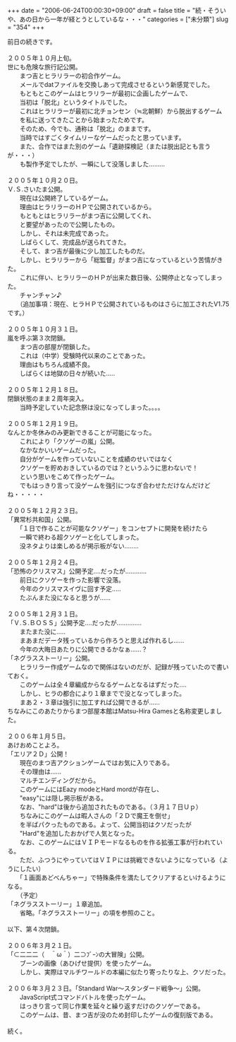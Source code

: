 +++
date = "2006-06-24T00:00:30+09:00"
draft = false
title = "続・そういや、あの日から一年が経とうとしているな・・・"
categories = ["未分類"]
slug = "354"
+++

<div>前日の続きです。</div>
&nbsp;
<div>２００５年１０月上旬。</div>
<div>世にも危険な旅行記公開。</div>
<div>　　まつ吉とヒラリラーの初合作ゲーム。</div>
<div>　　メールでdatファイルを交換しあって完成させるという新感覚でした。</div>
<div>　　もともとこのゲームはヒラリラーが最初に企画したゲームで、</div>
<div>　　当初は「脱北」というタイトルでした。</div>
<div>　　これはヒラリラーが最初に北チョンセン（≒北朝鮮）から脱出するゲーム</div>
<div>　　を私に送ってきたことから始まったためです。</div>
<div>　　そのため、今でも、通称は「脱北」のままです。</div>
<div>　　当時ではすごくタイムリーなゲームだったと思っています。</div>
<div>　　また、合作ではまた別のゲーム「遺跡探検記（または脱出記とも言うが・・・）</div>
<div>　　も製作予定でしたが、一瞬にして没落しました.........</div>
&nbsp;
<div>２００５年１０月２０日。</div>
<div>Ｖ.Ｓ.さいたま公開。</div>
<div>　　現在は公開終了しているゲーム。</div>
<div>　　理由はヒラリラーのＨＰで公開されているから。</div>
<div>　　もともとはヒラリラーがまつ吉に公開してくれ、</div>
<div>　　と要望があったので公開したもの。</div>
<div>　　しかし、それは未完成であった。</div>
<div>　　しばらくして、完成品が送られてきた。</div>
<div>　　そして、まつ吉が最後に少し加工したものだ。</div>
<div>　　しかし、ヒラリラーから「総監督」がまつ吉になっているという苦情がきた。</div>
<div>　　これに伴い、ヒラリラーのＨＰが出来た数日後、公開停止となってしまった。</div>
<div>　　チャンチャン♪</div>
<div>　　（追加事項：現在、ヒラＨＰで公開されているものはさらに加工されたV1.75です。）</div>
&nbsp;
<div>２００５年１０月３１日。</div>
<div>嵐を呼ぶ第３次閉鎖。</div>
<div>　　まつ吉の部屋が閉鎖した。</div>
<div>　　これは（中学）受験時代以来のことであった。</div>
<div>　　理由はもちろん成績不良。</div>
<div>　　しばらくは地獄の日々が続いた.....</div>
&nbsp;
<div>２００５年１２月１８日。</div>
<div>閉鎖状態のまま２周年突入。</div>
<div>　　当時予定していた記念祭は没になってしまった。。。。</div>
&nbsp;
<div>２００５年１２月１９日。</div>
<div>なんとか冬休みのみ更新できることが可能になった。</div>
<div>　　これにより「クソゲーの嵐」公開。</div>
<div>　　なかなかいいゲームだった。</div>
<div>　　自分がゲームを作っていないことを成績のせいではなく</div>
<div>　　クソゲーを貯めおきしているのでは？というふうに思わないで！</div>
<div>　　という思いをこめて作ったゲーム。</div>
<div>　　でもはっきり言って没ゲームを強引につなぎ合わせただけなんだけどね・・・・・</div>
&nbsp;
<div>２００５年１２月２３日。</div>
<div>「異常杉共和国」公開。</div>
<div>　　「１日で作ることが可能なクソゲー」をコンセプトに開発を続けたら</div>
<div>　　一瞬で終わる超クソゲーと化してしまった。</div>
<div>　　没ネタよりは楽しめるが掲示板がない........</div>
&nbsp;
<div>２００５年１２月２４日。</div>
<div>「恐怖のクリスマス」公開予定....だったが............</div>
<div>　　前日にクソゲーを作った影響で没落。</div>
<div>　　今年のクリスマスイヴに回す予定.....</div>
<div>　　たぶんまた没になると思うが......</div>
&nbsp;
<div>２００５年１２月３１日。</div>
<div>「Ｖ.Ｓ.ＢＯＳＳ」公開予定....だったが..............</div>
<div>　　またまた没に.....</div>
<div>　　まあまだデータ残っているから作ろうと思えば作れるし......</div>
<div>　　今年の大晦日あたりに公開できるかなぁ......？</div>
<div>「ネグラスストーリー」公開。</div>
<div>　　ヒラリラー作成ゲームなので関係はないのだが、記録が残っていたので書いておく。</div>
<div>　　このゲームは全４章編成からなるゲームとなるはずだった....</div>
<div>　　しかし、ヒラの都合により１章までで没となってしまった。</div>
<div>　　まあ２・３章は強引に加工すれば公開できるが......</div>
<div>ちなみにこのあたりからまつ部屋本館はMatsu-Hira Gamesと名称変更しました。</div>
&nbsp;
<div>２００６年１月５日。</div>
<div>あけおめことよろ。</div>
<div>「エリア２Ｄ」公開！</div>
<div>　　現在のまつ吉アクションゲームではお気に入りである。</div>
<div>　　その理由は......</div>
<div>　　マルチエンディングだから。</div>
<div>　　このゲームにはEazy modeとHard mordが存在し、</div>
<div>　　"easy"には隠し掲示板がある。</div>
<div>　　なお、"hard"は後から追加されたものである。（３月１７日Ｕｐ）</div>
<div>　　ちなみにこのゲームは暇人さんの「２Ｄで魔王を倒せ」</div>
<div>　　を半ばパクったものである。よって、公開当初はクソだったが</div>
<div>　　"Hard"を追加したおかげで人気となった。</div>
<div>　　なお、このゲームにはＶＩＰモードなるものを作る拡張工事が行われている。</div>
<div>　　ただ、ふつうにやっていてはＶＩＰには挑戦できないようになっている（ようにしたい）</div>
<div>　　「１画面あどべんちゃー」で特殊条件を満たしてクリアするといけるようになる。</div>
<div>　　（予定）</div>
<div>「ネグラスストーリー」１章追加。</div>
<div>　　省略。「ネグラスストーリー」の項を参照のこと。</div>
&nbsp;
<div>以下、第４次閉鎖。</div>
&nbsp;
<div>２００６年３月２１日。</div>
<div>「⊂二二二（　＾ω＾）二⊃ﾌﾞｰﾝの大冒険」公開。</div>
<div>　　ブーンの画像（あひげせ提供）を使ったゲーム。</div>
<div>　　しかし、実際はマルチワールドの本編に似たり寄ったりな上、クソだった。</div>
&nbsp;
<div>２００６年３月２３日。「Standard War～スタンダード戦争～」公開。</div>
<div>　　JavaScript式コマンドバトルを使ったゲーム。</div>
<div>　　はっきり言って同じ作業を延々と繰り返すだけのクソゲーである。</div>
<div>　　このゲームは、昔、まつ吉が没のため封印したゲームの復刻版である。</div>
&nbsp;
<div>続く。</div>
&nbsp;
